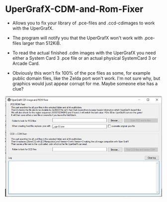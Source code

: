 # UperGrafX-CDM-and-Rom-Fixer
* Allows you to fix your library of .pce-files and .ccd-cdimages to work with the UperGrafX.

* The program will notify you that the UperGrafX won't work with .pce-files larger than 512KiB.

* To read the actual finished .cdm images with the UperGrafX you need either a System Card 3 .pce file or an actual physical SystemCard 3 or Arcade Card.

* Obviously this won't fix 100% of the pce files as some, for example public domain files, like the Zelda port won't work. I'm not sure why, but graphics would just appear corrupt for me. Maybe someone else has a clue?

![Image of UperGrafX CDM and Rom Fixer](https://raw.githubusercontent.com/Elrinth/UperGrafX-CDM-and-Rom-Fixer/main/screenshot_of_this_program.png)
